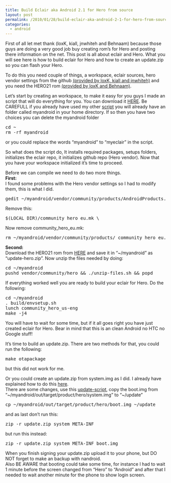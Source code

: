 ```yaml
---
title: Build Eclair aka Android 2.1 for Hero from source
layout: post
permalink: /2010/01/28/build-eclair-aka-android-2-1-for-hero-from-source/
categories:
  - android
---
```

First of all let met thank (loxK, kiall, jnwhiteh and Behnaam) because those guys are doing a very good job buy creating rom&#8217;s for Hero and posting there information on the net. This post is all about eclair and Hero. What you will see here is how to build eclair for Hero and how to create an update.zip so you can flash your Hero. <!--more-->

To do this you need couple of things, a workspace, eclair sources, hero vendor settings from the github [(provided by loxK, kiall and jnwhiteh)][1] and you need the HERO21 rom [(provided by loxK and Behnaam)][2].

Let&#8217;s start by creating an workspace, to make it easy for you guys I made an script that will do everything for you. You can download it [HERE][3]. Be CAREFULL if you already have used my other [script][4] you will already have an folder called myandroid in your home directory. If so then you have two choices you can delete the myandroid folder

<pre class="brush: bash; title: ; notranslate" title="">cd ~
rm -rf myandroid
</pre>

or you could replace the words “myandroid” to “myeclair” in the script.

So what does the script do, It installs required packages, setups folders, initializes the eclair repo, it initializes github repo (Hero vendor). Now that you have your workspace initialized it&#8217;s time to proceed.

Before we can compile we need to do two more things.  
**First:**  
I found some problems with the Hero vendor settings so I had to modify them, this is what I did.

<pre class="brush: bash; title: ; notranslate" title="">gedit ~/myandroid/vendor/community/products/AndroidProducts.mk
</pre>

Remove this:

<pre class="brush: bash; title: ; notranslate" title="">$(LOCAL_DIR)/community_hero_eu.mk \
</pre>

Now remove community\_hero\_eu.mk:

<pre class="brush: bash; title: ; notranslate" title="">rm ~/myandroid/vendor/community/products/ community_hero_eu.mk
</pre>

**Second:**  
Download the HERO21 rom from [HERE][5] and save it in “~/myandroid” as “update-hero.zip”. Now unzip the files needed by doing:

<pre class="brush: bash; title: ; notranslate" title="">cd ~/myandroid
pushd vendor/community/hero && ./unzip-files.sh && popd
</pre>

If everything worked well you are ready to build your eclair for Hero. Do the following:

<pre class="brush: bash; title: ; notranslate" title="">cd ~/myandroid
. build/envsetup.sh
lunch community_hero_us-eng
make -j4
</pre>

You will have to wait for some time, but if it all goes right you have just created eclair for Hero. Bear in mind that this is an clean Android no HTC no Google stuff!

It&#8217;s time to build an update.zip. There are two methods for that, you could run the following:

<pre class="brush: bash; title: ; notranslate" title="">make otapackage
</pre>

but this did not work for me.

Or you could create an update.zip from system.img as I did. I already have explained how to do this [here][6].  
There are some changes, use this [update-script][7], copy the boot.img from “~/myandroid/out/target/product/hero/system.img” to “~/update”

<pre class="brush: bash; title: ; notranslate" title="">cp ~/myandroid/out/target/product/hero/boot.img ~/update
</pre>

and as last don&#8217;t run this:

<pre class="brush: bash; title: ; notranslate" title="">zip -r update.zip system META-INF
</pre>

but run this instead:

<pre class="brush: bash; title: ; notranslate" title="">zip -r update.zip system META-INF boot.img
</pre>

When you finish signing your update.zip upload it to your phone, but DO NOT forget to make an backup with nandroid.  
Also BE AWARE that booting could take some time, for instance I had to wait 1 minute before the screen changed from “Hero” to “Android” and after that I needed to wait another minute for the phone to show login screen.

 [1]: http://wiki.github.com/loxK/android_vendor_community/compiling-for-htc-hero
 [2]: http://htcpedia.com/forum/showthread.php?t=1448
 [3]: http://files.coralic.nl/createAndroidEclairRepo.sh
 [4]: http://blog.coralic.nl/2009/10/25/creating-workspace-for-the-android-source/
 [5]: http://www.4shared.com/file/180010369/db272d/HERO21-18-Community-signed.html
 [6]: http://blog.coralic.nl/2010/01/25/how-to-create-update-zip-using-your-build-aka-system-img/
 [7]: http://files.coralic.nl/update-scriptEclair.txt